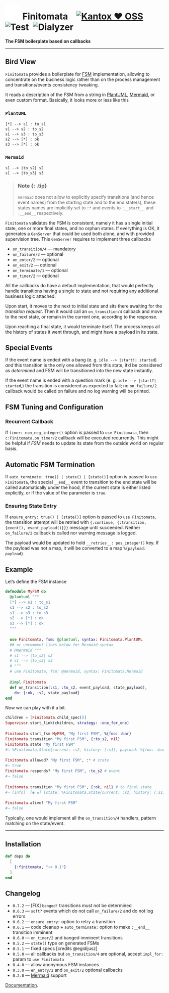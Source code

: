 # ![Finitomata](https://raw.githubusercontent.com/am-kantox/finitomata/master/stuff/finitomata-48x48.png) Finitomata    [![Kantox ❤ OSS](https://img.shields.io/badge/❤-kantox_oss-informational.svg)](https://kantox.com/)  ![Test](https://github.com/am-kantox/finitomata/workflows/Test/badge.svg)  ![Dialyzer](https://github.com/am-kantox/finitomata/workflows/Dialyzer/badge.svg)

**The FSM boilerplate based on callbacks**

---

## Bird View

`Finitomata` provides a boilerplate for [FSM](https://en.wikipedia.org/wiki/Finite-state_machine) implementation, allowing to concentrate on the business logic rather than on the process management and transitions/events consistency tweaking.

It reads a description of the FSM from a string in [PlantUML](https://plantuml.com/en/state-diagram), [Mermaid](https://mermaid.live), or even custom format. Basically, it looks more or less like this

### `PlantUML`

    [*] --> s1 : to_s1
    s1 --> s2 : to_s2
    s1 --> s3 : to_s3
    s2 --> [*] : ok
    s3 --> [*] : ok

### `Mermaid`

    s1 --> |to_s2| s2
    s1 --> |to_s3| s3

> ### Note {: .tip}
>
> `mermaid` does not allow to explicitly specify transitions (and hence event names)
> from the starting state and to the end state(s), these states names are implicitly set to `:*`
> and events to `:__start__` and `:__end__` respectively.

`Finitomata` validates the FSM is consistent, namely it has a single initial state, one or more final states, and no orphan states. If everything is OK, it generates a `GenServer` that could be used both alone, and with provided supervision tree. This `GenServer` requires to implement three callbacks

- `on_transition/4` — mandatory
- `on_failure/3` — optional
- `on_enter/2` — optional
- `on_exit/2` — optional
- `on_terminate/1` — optional
- `on_timer/2` — optional

All the callbacks do have a default implementation, that would perfectly handle transitions having a single _to_ state and not requiring any additional business logic attached.

Upon start, it moves to the next to initial state and sits there awaiting for the _transition request_. Then it would call an `on_transition/4` callback and move to the next state, or remain in the current one, according to the response.

Upon reaching a final state, it would terminate itself. The process keeps all the history of states it went through, and might have a payload in its state.

## Special Events

If the event name is ended with a bang (e. g. `idle --> |start!| started`) _and_
this transition is the only one allowed from this state, it’d be considered as
_determined_ and FSM will be transitioned into the new state instantly.

If the event name is ended with a question mark (e. g. `idle --> |start?| started`,)
the transition is considered as expected to fail; no `on_failure/2` callback would
be called on failure and no log warning will be printed.

## FSM Tuning and Configuration
### Recurrent Callback

If `timer: non_neg_integer()` option is passed to `use Finitomata`,
then `c:Finitomata.on_timer/2` callback will be executed recurrently.
This might be helpful if _FSM_ needs to update its state from the outside
world on regular basis.

## Automatic FSM Termination

If `auto_terminate: true() | state() | [state()]` option is passed to `use Finitomata`,
the special `__end__` event to transition to the end state will be called automatically
under the hood, if the current state is either listed explicitly, or if the value of
the parameter is `true`.

### Ensuring State Entry

If `ensure_entry: true() | [state()]` option is passed to `use Finitomata`, the transition
attempt will be retried with `{:continue, {:transition, {event(), event_payload()}}}` message
until succeeded. Neither `on_failure/2` callback is called nor warning message is logged.

The payload would be updated to hold `__retries__: pos_integer()` key. If the payload was not a map,
it will be converted to a map `%{payload: payload}`.

## Example

Let’s define the FSM instance

```elixir
defmodule MyFSM do
  @plantuml """
  [*] --> s1 : to_s1
  s1 --> s2 : to_s2
  s1 --> s3 : to_s3
  s2 --> [*] : ok
  s3 --> [*] : ok
  """

  use Finitomata, fsm: @plantuml, syntax: Finitomata.PlantUML
  ## or uncomment lines below for Mermaid syntax
  # @mermaid """
  # s1 --> |to_s2| s2
  # s1 --> |to_s3| s3
  # """
  # use Finitomata, fsm: @mermaid, syntax: Finitomata.Mermaid

  @impl Finitomata
  def on_transition(:s1, :to_s2, event_payload, state_payload),
    do: {:ok, :s2, state_payload}
end
```

Now we can play with it a bit.

```elixir
children = [Finitomata.child_spec()]
Supervisor.start_link(children, strategy: :one_for_one)

Finitomata.start_fsm MyFSM, "My first FSM", %{foo: :bar}
Finitomata.transition "My first FSM", {:to_s2, nil}
Finitomata.state "My first FSM"                    
#⇒ %Finitomata.State{current: :s2, history: [:s1], payload: %{foo: :bar}}

Finitomata.allowed? "My first FSM", :* # state
#⇒ true
Finitomata.responds? "My first FSM", :to_s2 # event
#⇒ false

Finitomata.transition "My first FSM", {:ok, nil} # to final state
#⇒ [info]  [◉ ⇄] [state: %Finitomata.State{current: :s2, history: [:s1], payload: %{foo: :bar}}]

Finitomata.alive? "My first FSM"
#⇒ false
```

Typically, one would implement all the `on_transition/4` handlers, pattern matching on the state/event.

---

## Installation

```elixir
def deps do
  [
    {:finitomata, "~> 0.1"}
  ]
end
```

## Changelog

- `0.7.2` — [FIX] `banged!` transitions must not be determined
- `0.6.3` — `soft?` events which do not call `on_failure/2` and do not log errors
- `0.6.2` — `ensure_entry:` option to retry a transition
- `0.6.1` — code cleanup + `auto_terminate:` option to make `:__end__` transition imminent
- `0.6.0` — `on_timer/2` and banged imminent transitions
- `0.5.2` — `state()` type on generated FSMs
- `0.5.1` — fixed specs [credits @egidijusz]
- `0.5.0` — all callbacks but `on_transition/4` are optional, accept `impl_for:` param to `use Finitomata`
- `0.4.0` — allow anonymous FSM instances
- `0.3.0` — `en_entry/2` and `on_exit/2` optional callbacks
- `0.2.0` — [Mermaid](https://mermaid.live) support

[Documentation](https://hexdocs.pm/finitomata).
